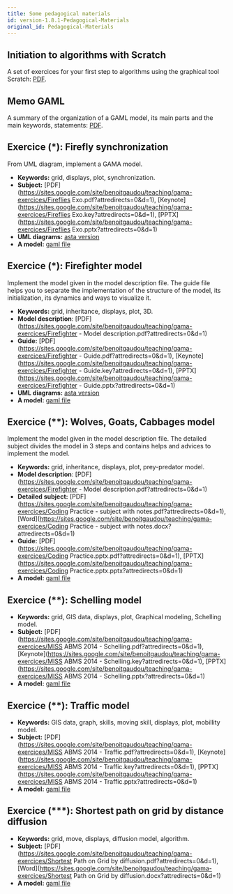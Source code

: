 ```yaml
---
title: Some pedagogical materials
id: version-1.8.1-Pedagogical-Materials
original_id: Pedagogical-Materials
---
```



## Initiation to algorithms with Scratch
A set of exercices for your first step to algorithms using the graphical tool Scratch: [PDF](https://sites.google.com/site/benoitgaudou/teaching/gama-exercices/InitiationtoAlgorithmicswithScratch.pdf?attredirects=0&d=1).

## Memo GAML
A summary of the organization of a GAML model, its main parts and the main keywords, statements: [PDF](https://sites.google.com/site/benoitgaudou/teaching/gama-exercices/MementoAlgoGAML.pdf?attredirects=0&d=1).

## Exercice (*): Firefly synchronization
From UML diagram, implement a GAMA model.

* **Keywords:** grid, displays, plot, synchronization.
* **Subject:** [PDF](https://sites.google.com/site/benoitgaudou/teaching/gama-exercices/Fireflies Exo.pdf?attredirects=0&amp;d=1), [Keynote](https://sites.google.com/site/benoitgaudou/teaching/gama-exercices/Fireflies Exo.key?attredirects=0&amp;d=1), [PPTX](https://sites.google.com/site/benoitgaudou/teaching/gama-exercices/Fireflies Exo.pptx?attredirects=0&d=1)
* **UML diagrams:** [asta version](https://sites.google.com/site/benoitgaudou/teaching/gama-exercices/UML_Firefly_sync.asta?attredirects=0&d=1)
* **A model:** [gaml file](https://sites.google.com/site/benoitgaudou/teaching/gama-exercices/luciole_on_grid.gaml?attredirects=0&d=1)

## Exercice (*): Firefighter model
Implement the model given in the model description file. The guide file helps you to separate the implementation of the structure of the model, its initialization, its dynamics and ways to visualize it.

* **Keywords:** grid, inheritance, displays, plot, 3D.
* **Model description**: [PDF](https://sites.google.com/site/benoitgaudou/teaching/gama-exercices/Firefighter - Model description.pdf?attredirects=0&d=1)
* **Guide:** [PDF](https://sites.google.com/site/benoitgaudou/teaching/gama-exercices/Firefighter - Guide.pdf?attredirects=0&d=1), [Keynote](https://sites.google.com/site/benoitgaudou/teaching/gama-exercices/Firefighter - Guide.key?attredirects=0&d=1), [PPTX](https://sites.google.com/site/benoitgaudou/teaching/gama-exercices/Firefighter - Guide.pptx?attredirects=0&d=1)
* **UML diagrams:** [asta version](https://sites.google.com/site/benoitgaudou/teaching/gama-exercices/UML_Pompiers_GAMA.asta?attredirects=0&d=1)
* **A model:** [gaml file](https://sites.google.com/site/benoitgaudou/teaching/gama-exercices/Firefighter.zip?attredirects=0&d=1)

## Exercice (**): Wolves, Goats, Cabbages model
Implement the model given in the model description file. The detailed subject divides the model in 3 steps and contains helps and advices to implement the model.

* **Keywords:** grid, inheritance, displays, plot, prey-predator model.
* **Model description**: [PDF](https://sites.google.com/site/benoitgaudou/teaching/gama-exercices/Firefighter - Model description.pdf?attredirects=0&d=1)
* **Detailed subject:** [PDF](https://sites.google.com/site/benoitgaudou/teaching/gama-exercices/Coding Practice - subject with notes.pdf?attredirects=0&d=1), [Word](https://sites.google.com/site/benoitgaudou/teaching/gama-exercices/Coding Practice - subject with notes.docx?attredirects=0&d=1)
* **Guide:** [PDF](https://sites.google.com/site/benoitgaudou/teaching/gama-exercices/Coding Practice.pptx.pdf?attredirects=0&d=1), [PPTX](https://sites.google.com/site/benoitgaudou/teaching/gama-exercices/Coding Practice.pptx.pptx?attredirects=0&d=1)
* **A model:** [gaml file](https://sites.google.com/site/benoitgaudou/teaching/gama-exercices/Wolves-Goat-Cabbages.zip?attredirects=0&d=1)

## Exercice (**): Schelling model

* **Keywords:** grid, GIS data, displays, plot, Graphical modeling, Schelling model.
* **Subject:** [PDF](https://sites.google.com/site/benoitgaudou/teaching/gama-exercices/MISS ABMS 2014 - Schelling.pdf?attredirects=0&d=1), [Keynote](https://sites.google.com/site/benoitgaudou/teaching/gama-exercices/MISS ABMS 2014 - Schelling.key?attredirects=0&d=1), [PPTX](https://sites.google.com/site/benoitgaudou/teaching/gama-exercices/MISS ABMS 2014 - Schelling.pptx?attredirects=0&d=1)
* **A model:** [gaml file](https://sites.google.com/site/benoitgaudou/teaching/gama-exercices/Schelling.zip?attredirects=0&d=1)

## Exercice (**): Traffic model

* **Keywords:** GIS data, graph, skills, moving skill, displays, plot, mobillity model.
* **Subject:** [PDF](https://sites.google.com/site/benoitgaudou/teaching/gama-exercices/MISS ABMS 2014 - Traffic.pdf?attredirects=0&d=1), [Keynote](https://sites.google.com/site/benoitgaudou/teaching/gama-exercices/MISS ABMS 2014 - Traffic.key?attredirects=0&d=1), [PPTX](https://sites.google.com/site/benoitgaudou/teaching/gama-exercices/MISS ABMS 2014 - Traffic.pptx?attredirects=0&d=1)
* **A model:** [gaml file](https://sites.google.com/site/benoitgaudou/teaching/gama-exercices/traffic.zip?attredirects=0&d=1)

## Exercice (***): Shortest path on grid by distance diffusion

* **Keywords:** grid, move, displays, diffusion model, algorithm.
* **Subject:** [PDF](https://sites.google.com/site/benoitgaudou/teaching/gama-exercices/Shortest Path on Grid by diffusion.pdf?attredirects=0&d=1), [Word](https://sites.google.com/site/benoitgaudou/teaching/gama-exercices/Shortest Path on Grid by diffusion.docx?attredirects=0&d=1)
* **A model:** [gaml file](https://sites.google.com/site/benoitgaudou/teaching/gama-exercices/Exo-ShortestPathDiffusion.zip?attredirects=0&d=1)
